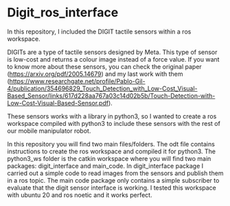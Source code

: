 # Digit_ros_interface
In this repository, I included the DIGIT tactile sensors within a ros workspace. 

DIGITs are a type of tactile sensors designed by Meta. This type of sensor is low-cost and returns a colour image instead of a force value. If you want to know more about these sensors, you can check the original paper (https://arxiv.org/pdf/2005.14679) and my last work with them (https://www.researchgate.net/profile/Pablo-Gil-4/publication/354696829_Touch_Detection_with_Low-Cost_Visual-Based_Sensor/links/617d228aa767a03c14d02b5b/Touch-Detection-with-Low-Cost-Visual-Based-Sensor.pdf).

These sensors works with a library in python3, so I wanted to create a ros workspace compiled with python3 to include these sensors with the rest of our mobile manipulator robot.

In this repository you will find two main files/folders. The odt file contains instructions to create the ros workspace and compiled it for python3. The python3_ws folder is the catkin workspace where you will find two main packages: digit_interface and main_code. In digit_interface package I carried out a simple code to read images from the sensors and publish them in a ros topic. The main code package only contains a simple subscriber to evaluate that the digit sensor interface is working. I tested this workspace with ubuntu 20 and ros noetic and it works perfect. 
